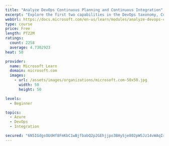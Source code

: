```yaml
---
title: "Analyze DevOps Continuous Planning and Continuous Integration"
excerpt: "Explore the first two capabilities in the DevOps taxonomy, Continuous Planning and Continuous Integration."
webUrl: https://docs.microsoft.com/en-us/learn/modules/analyze-devops-continuous-planning-intergration/
type: course
price: Free
length: PT22M
ratings:
  count: 2258
  average: 4.7302923
heat: 50

provider:
  name: Microsoft Learn
  domain: microsoft.com
  images:
    - url: /assets/images/organizations/microsoft.com-50x50.jpg
      width: 50
      height: 50

levels:
  - Beginner

topics:
  - Azure
  - DevOps
  - Integration

secured: "6N5IGdgsOUdHf8FmKbC1wBjfbabQ2p2GEhjjpo3BHySje802pWSJz14vWAqIrLz5tXS5+yRMt7zHnjUa2Nak3XZ4a/IFsubjvblbKAWU8+KUY7iQUivAfNFHFWKF5ixYVcXYrMOar1FICmahEVHqVcAbIe28lA045s7r3Bw6FpjwibfnGwig7iJh2BmZ+AER6NDnvPaFIHwx/uVT1OPD76aA2JoEHowBdpKrdbA7z62NKNkJH2TF3SKblddWd1F6NzXLX8wktuNiNtuDmAyBP0diM1n2wYlY3c89z4M6CcACmhA8Q7p2q67dLub9aksib6UCsENdoAwu7cnNzDDs4p3Mkh7CKsoArmmtSRmdWsY+MTJf127rgnpXa0I8s6ADi8yP+y4PgL3Shhkpjnl8H1Xf98pY+4BhjakwKoFAwvA=;0oKP0VqKcWQD/+iawnjrMw=="
---
```


